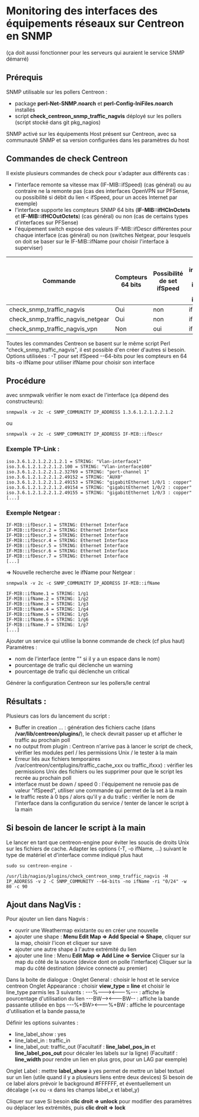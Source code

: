 # Monitoring des interfaces des équipements réseaux sur Centreon en SNMP

(ça doit aussi fonctionner pour les serveurs qui auraient le service SNMP démarré)



## Prérequis

SNMP utilisable sur les pollers Centreon :
- package **perl-Net-SNMP.noarch** et **perl-Config-IniFiles.noarch** installés
- script **check_centreon_snmp_traffic_nagvis** déployé sur les pollers (script stocké dans git pkg_nagios)

SNMP activé sur les équipements
Host présent sur Centreon, avec sa communauté SNMP et sa version configurées dans les paramètres du host


## Commandes de check Centreon

Il existe plusieurs commandes de check pour s'adapter aux différents cas :
- l'interface remonte sa vitesse max (IF-MIB::ifSpeed) (cas général) ou au contraire ne la remonte pas (cas des interfaces OpenVPN sur PFSense, ou possibilité si débit du lien < ifSpeed, pour un accès Internet par exemple)
- l'interface supporte les compteurs SNMP 64 bits (**IF-MIB::ifHCInOctets** et **IF-MIB::ifHCOutOctets**) (cas général) ou non (cas de certains types d'interfaces sur PFSense)
- l'équipement switch expose des valeurs IF-MIB::ifDescr différentes pour chaque interface (cas général) ou non (switches Netgear, pour lesquels on doit se baser sur le IF-MIB::ifName pour choisir l'interface à superviser)

|Commande| Compteurs 64 bits |  Possibilité de set ifSpeed | Choix interface par ifName ou ifDescr |
|--- | --- | --- | ---|
| check_snmp_traffic_nagvis         | Oui               | non                        | ifDescr                               |
| check_snmp_traffic_nagvis_netgear | Oui               | non                        | ifName                                |
| check_snmp_traffic_nagvis_vpn     | Non               | oui                        | ifDescr                               |

Toutes les commandes Centreon se basent sur le même script Perl "check_snmp_traffic_nagvis", il est possible d'en créer d'autres si besoin.
Options utilisées :
-T pour set ifSpeed
--64-bits pour les compteurs en 64 bits
-o ifName pour utiliser ifName pour choisir son interface


## Procédure

avec snmpwalk vérifier le nom exact de l'interface (ça dépend des constructeurs):

`snmpwalk -v 2c -c SNMP_COMMUNITY IP_ADDRESS 1.3.6.1.2.1.2.2.1.2`

ou

`snmpwalk -v 2c -c SNMP_COMMUNITY IP_ADDRESS IF-MIB::ifDescr`


### Exemple TP-Link :

    iso.3.6.1.2.1.2.2.1.2.1 = STRING: "Vlan-interface1"
    iso.3.6.1.2.1.2.2.1.2.100 = STRING: "Vlan-interface100"
    iso.3.6.1.2.1.2.2.1.2.32769 = STRING: "port-channel 1"
    iso.3.6.1.2.1.2.2.1.2.49152 = STRING: "AUX0"
    iso.3.6.1.2.1.2.2.1.2.49153 = STRING: "gigabitEthernet 1/0/1 : copper"
    iso.3.6.1.2.1.2.2.1.2.49154 = STRING: "gigabitEthernet 1/0/2 : copper"
    iso.3.6.1.2.1.2.2.1.2.49155 = STRING: "gigabitEthernet 1/0/3 : copper"
    [...]


### Exemple Netgear :

    IF-MIB::ifDescr.1 = STRING: Ethernet Interface
    IF-MIB::ifDescr.2 = STRING: Ethernet Interface
    IF-MIB::ifDescr.3 = STRING: Ethernet Interface
    IF-MIB::ifDescr.4 = STRING: Ethernet Interface
    IF-MIB::ifDescr.5 = STRING: Ethernet Interface
    IF-MIB::ifDescr.6 = STRING: Ethernet Interface
    IF-MIB::ifDescr.7 = STRING: Ethernet Interface
    [...]

=> Nouvelle recherche avec le ifName pour Netgear :

`snmpwalk -v 2c -c SNMP_COMMUNITY IP_ADDRESS IF-MIB::ifName`

    IF-MIB::ifName.1 = STRING: 1/g1
    IF-MIB::ifName.2 = STRING: 1/g2
    IF-MIB::ifName.3 = STRING: 1/g3
    IF-MIB::ifName.4 = STRING: 1/g4
    IF-MIB::ifName.5 = STRING: 1/g5
    IF-MIB::ifName.6 = STRING: 1/g6
    IF-MIB::ifName.7 = STRING: 1/g7
    [...]


Ajouter un service qui utilise la bonne commande de check (cf plus haut)
Paramètres :
- nom de l'interface (entre "" si il y a un espace dans le nom)
- pourcentage de trafic qui déclenche un warning
- pourcentage de trafic qui déclenche un critical

Générer la configuration Centreon sur les pollers/le central


## Résultats :

Plusieurs cas lors du lancement du script :
- Buffer in creation ... : génération des fichiers cache (dans **/var/lib/centreon/plugins/**), le check devrait passer up et afficher le traffic au prochain poll
- no output from plugin : Centreon n'arrive pas à lancer le script de check, vérifier les modules perl / les permissions Unix / le tester à la main
- Erreur liés aux fichiers temporaires /var/centreon/centplugins/traffic_cache_xxx ou traffic_ifxxx) : vérifier les permissions Unix des fichiers ou les supprimer pour que le script les recrée au prochain poll
- interface must be down / speed 0 : l'équipement ne renvoie pas de valeur "ifSpeed", utiliser une commande qui permet de la set à la main
- le traffic reste à 0 bps / alors qu'il y a du trafic : vérifier le nom de l'interface dans la configuration du service / tenter de lancer le script à la main


## Si besoin de lancer le script à la main

Le lancer en tant que centreon-engine pour éviter les soucis de droits Unix sur les fichiers de cache.
Adapter les options (-T, -o ifName, ...) suivant le type de matériel et d'interface comme indiqué plus haut

`sudo su centreon-engine -`

`/usr/lib/nagios/plugins/check_centreon_snmp_traffic_nagvis -H IP_ADDRESS -v 2 -C SNMP_COMMUNITY --64-bits -no ifName -ri "0/24" -w 80 -c 90`


## Ajout dans NagVis :

Pour ajouter un lien dans Nagvis :
- ouvrir une Weathermap existante ou en créer une nouvelle
- ajouter une shape : **Menu Edit Map => Add Special => Shape**, cliquer sur la map, choisir l'icon et cliquer sur save
- ajouter une autre shape à l'autre extrémité du lien
- ajouter une line : 
Menu **Edit Map => Add Line => Service**
Cliquer sur la map du côté de la source (device dont on polle l'interface)
Cliquer sur la map du côté destination (device connecté au premier)

Dans la boite de dialogue :
Onglet General : choisir le host et le service centreon
Onglet Appearance : choisir **view_type = line** et choisir le line_type parmis les 3 suivants :
---%---><---%--- : affiche le pourcentage d'utilisation du lien
---BW--><---BW-- : affiche la bande passante utilisée en bps
---%+BW><---%+BW : affiche le pourcentage d'utilisation et la bande passa,te

Définir les options suivantes :
- line_label_show : yes
- line_label_in : traffic_in
- line_label_out: traffic_out
(Facultatif : **line_label_pos_in** et **line_label_pos_out** pour décaler les labels sur la ligne)
(Facultatif : **line_width** pour rendre un lien en plus gros, pour un LAG par exemple)

Onglet Label : mettre **label_show** à yes permet de mettre un label textuel sur un lien (utile quand il y a plusieurs liens entre deux devices)
Si besoin de ce label alors prévoir le background #FFFFFF, et éventuellement un décalage (+x ou -x dans les champs label_x et label_y)

Cliquer sur save
Si besoin **clic droit => unlock** pour modifier des paramètres ou déplacer les extrémités, puis **clic droit => lock**